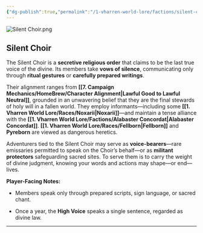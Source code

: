 ```yaml
---
{"dg-publish":true,"permalink":"/1-vharren-world-lore/factions/silent-choir/"}
---
```


![Silent Choir.png](/img/user/z.%20Assets/Silent%20Choir.png)

##  **Silent Choir**

The Silent Choir is a **secretive religious order** that claims to be the last true voice of the divine. Its members take **vows of silence**, communicating only through **ritual gestures** or **carefully prepared writings**.

Their alignment ranges from **[[7. Campaign Mechanics/HomeBrew/Character Alignment\|Lawful Good to Lawful Neutral]]**, grounded in an unwavering belief that they are the final stewards of holy will in a fallen world. They employ informants—including some **[[1. Vharren World Lore/Races/Noxarii\|Noxarii]]**—and maintain a tense alliance with the **[[1. Vharren World Lore/Factions/Alabaster Concordat\|Alabaster Concordat]]**. **[[1. Vharren World Lore/Races/Fellborn\|Fellborn]]** and **Pyreborn** are viewed as dangerous heretics.

Adventurers tied to the Silent Choir may serve as **voice-bearers**—rare emissaries permitted to speak on the Choir’s behalf—or as **militant protectors** safeguarding sacred sites. To serve them is to carry the weight of divine judgment, knowing your words and actions may shape—or end—lives.

**Player-Facing Notes:**

- Members speak only through prepared scripts, sign language, or sacred chant.
    
- Once a year, the **High Voice** speaks a single sentence, regarded as divine law.
    

---

